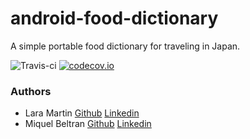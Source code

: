 # android-food-dictionary
A simple portable food dictionary for traveling in Japan.

![Travis-ci](https://api.travis-ci.org/KawaiiTech/android-food-dictionary.svg)
[![codecov.io](https://codecov.io/github/KawaiiTech/android-food-dictionary/coverage.svg?branch=master)](https://codecov.io/github/KawaiiTech/android-food-dictionary?branch=master)

### Authors
- Lara Martin [Github](https://github.com/laramartin) [Linkedin](https://de.linkedin.com/in/laramartincarretero/en)
- Miquel Beltran [Github](https://github.com/miquelbeltran) [Linkedin](https://de.linkedin.com/in/miquelbeltran)
